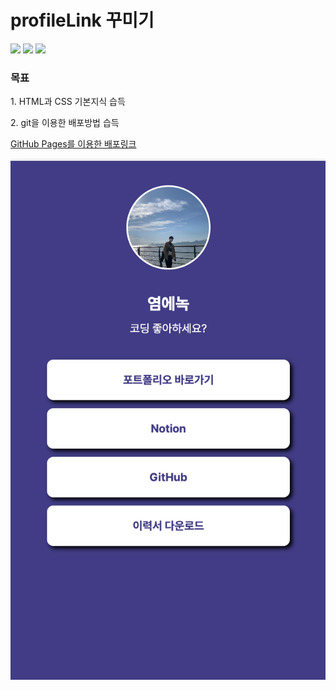 # profileLink 꾸미기
<img src="https://img.shields.io/badge/HTML5-E34F26?style=flat&logo=HTML5&logoColor=white"/> <img src="https://img.shields.io/badge/CSS3-1572B6?style=flat&logo=CSS3&logoColor=white"/>  <img src="https://img.shields.io/badge/GitHub Pages-222222?style=flat&logo=GitHub Pages&logoColor=white"/> 

<h3>목표</h3>

<p>1. HTML과 CSS 기본지식 습득</p>
<p>2. git을 이용한 배포방법 습득</p>
<a href="https://hykqo.github.io/profileLink/">GitHub Pages를 이용한 배포링크</a>

![image](./images/readmeImg.png)
